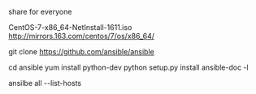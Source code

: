 share for everyone

CentOS-7-x86_64-NetInstall-1611.iso
http://mirrors.163.com/centos/7/os/x86_64/

git clone https://github.com/ansible/ansible

cd ansible
yum install python-dev
python setup.py install
ansible-doc -l

ansilbe all --list-hosts
